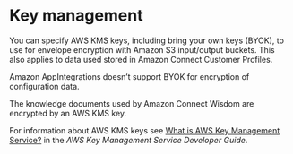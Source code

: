 # Key management<a name="key-management"></a>

You can specify AWS KMS keys, including bring your own keys \(BYOK\), to use for envelope encryption with Amazon S3 input/output buckets\. This also applies to data used stored in Amazon Connect Customer Profiles\.

Amazon AppIntegrations doesn’t support BYOK for encryption of configuration data\.

The knowledge documents used by Amazon Connect Wisdom are encrypted by an AWS KMS key\. 

For information about AWS KMS keys see [What is AWS Key Management Service?](https://docs.aws.amazon.com/kms/latest/developerguide/overview.html) in the *AWS Key Management Service Developer Guide*\.